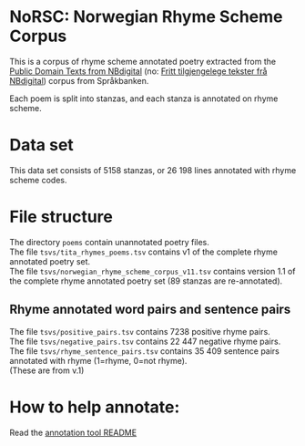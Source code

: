 # NoRSC: Norwegian Rhyme Scheme Corpus
This is a corpus of rhyme scheme annotated poetry extracted from the [Public Domain Texts from NBdigital](https://www.nb.no/sprakbanken/en/resource-catalogue/oai-nb-no-sbr-34/) (no: [Fritt tilgjengelege tekster frå NBdigital](https://www.nb.no/sprakbanken/ressurskatalog/oai-nb-no-sbr-34/)) corpus from Språkbanken.

Each poem is split into stanzas, and each stanza is annotated on rhyme scheme.

# Data set 
This data set consists of 5158 stanzas, or 26 198 lines annotated with rhyme scheme codes.

# File structure
The directory `poems` contain unannotated poetry files.   
The file `tsvs/tita_rhymes_poems.tsv` contains v1 of the complete rhyme annotated poetry set.  
The file `tsvs/norwegian_rhyme_scheme_corpus_v11.tsv` contains version 1.1 of the complete rhyme annotated poetry set (89 stanzas are re-annotated).

## Rhyme annotated word pairs and sentence pairs 
The file `tsvs/positive_pairs.tsv` contains 7238 positive rhyme pairs.  
The file `tsvs/negative_pairs.tsv` contains 22 447 negative rhyme pairs.   
The file `tsvs/rhyme_sentence_pairs.tsv` contains 35 409 sentence pairs annotated with rhyme (1=rhyme, 0=not rhyme).  
(These are from v.1)


# How to help annotate:
Read the [annotation tool README](annotation_tool/README.md)
